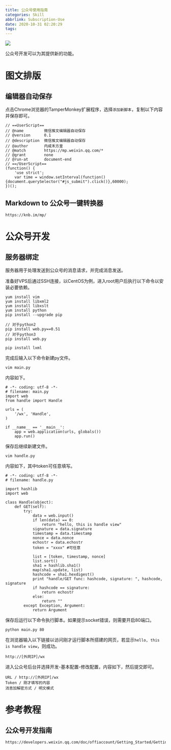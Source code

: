 ```yaml
---
title: 公众号使用指南
categories: Skill
abbrlink: Subscription-Use
date: 2020-10-31 02:20:29
tags:
---
```


![](https://tva1.sinaimg.cn/large/0081Kckwly1gk7x9t5no2j30yk0jgwki.jpg)

公众号开发可以为其提供新的功能。

<!-- more -->

# 图文排版

## 编辑器自动保存

点击Chrome浏览器的TamperMonkey扩展程序，选择`添加新脚本`，复制以下内容并保存即可。

```
// ==UserScript==
// @name         微信推文编辑器自动保存
// @version      0.1
// @description  微信推文编辑器自动保存
// @author       内咸禾方皇
// @match        https://mp.weixin.qq.com/*
// @grant        none
// @run-at       document-end
// ==/UserScript==
(function() {
    'use strict';
    var time = window.setInterval(function(){document.querySelector("#js_submit").click()},60000);
})();
```

## Markdown to 公众号一键转换器

```
https://knb.im/mp/
```

# 公众号开发

## 服务器绑定

服务器用于处理发送到公众号的消息请求，并完成消息发送。

准备好VPS后通过SSH连接，以CentOS为例，进入root用户后执行以下命令以安装必要依赖。

```
yum install vim
yum install libxml2
yum install libxslt
yum install python
pip install --upgrade pip

// 对于python2
pip install web.py==0.51
// 对于python3
pip install web.py

pip install lxml
```

完成后输入以下命令新建py文件。

```
vim main.py
```

内容如下。

```
# -*- coding: utf-8 -*-
# filename: main.py
import web
from handle import Handle

urls = (
    '/wx', 'Handle',
)

if __name__ == '__main__':
    app = web.application(urls, globals())
    app.run()
```

保存后继续新建文件。

```
vim handle.py
```

内容如下，其中token可任意填写。

```
# -*- coding: utf-8 -*-
# filename: handle.py

import hashlib
import web

class Handle(object):
    def GET(self):
        try:
            data = web.input()
            if len(data) == 0:
                return "hello, this is handle view"
            signature = data.signature
            timestamp = data.timestamp
            nonce = data.nonce
            echostr = data.echostr
            token = "xxxx" #可任意

            list = [token, timestamp, nonce]
            list.sort()
            sha1 = hashlib.sha1()
            map(sha1.update, list)
            hashcode = sha1.hexdigest()
            print "handle/GET func: hashcode, signature: ", hashcode, signature
            if hashcode == signature:
                return echostr
            else:
                return ""
        except Exception, Argument:
            return Argument
```

保存后运行以下命令执行脚本。如果提示socket错误，则需要开启80端口。

```
python main.py 80
```

在浏览器输入以下链接以访问刚才运行脚本所搭建的网页，若显示`hello, this is handle view`，则成功。

```
http://[外网IP]/wx
```

进入公众号后台并选择开发-基本配置-修改配置，内容如下，然后提交即可。

```
URL / http://[外网IP]/wx
Token / 刚才填写的内容
消息加解密方式 / 明文模式
```

# 参考教程

## 公众号开发指南

```
https://developers.weixin.qq.com/doc/offiaccount/Getting_Started/Getting_Started_Guide.html
```


